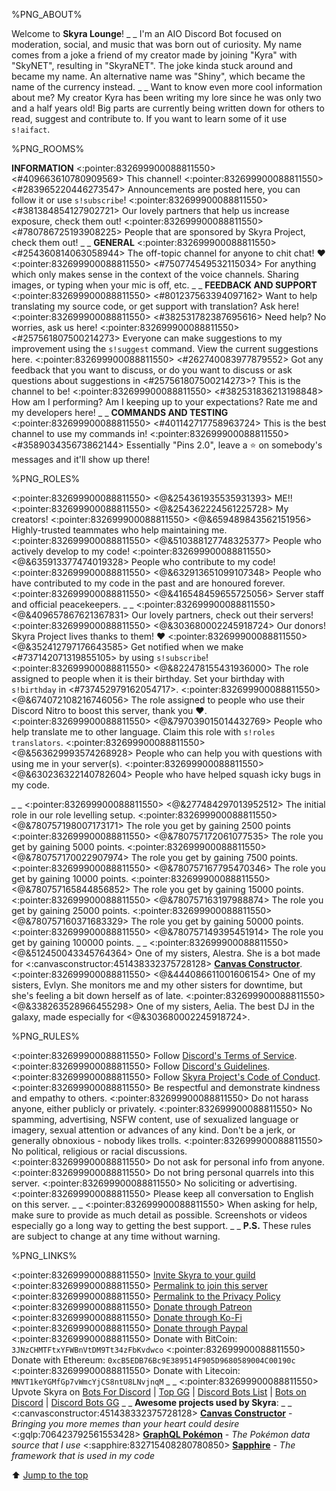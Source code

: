 %PNG_ABOUT%


Welcome to **Skyra Lounge**!
_ _
I'm an AIO Discord Bot focused on moderation, social, and music that was born out of curiosity. My name comes from a joke a friend of my creator made by joining "Kyra" with "SkyNET", resulting in "SkyraNET". The joke kinda stuck around and became my name. An alternative name was "Shiny", which became the name of the currency instead.
_ _
Want to know even more cool information about me? My creator Kyra has been writing my lore since he was only two and a half years old! Big parts are currently being written down for others to read, suggest and contribute to. If you want to learn some of it use `s!aifact`.


%PNG_ROOMS%


**INFORMATION**
<:pointer:832699900088811550> <#409663610780909569> This channel!
<:pointer:832699900088811550> <#283965220446273547> Announcements are posted here, you can follow it or use `s!subscribe`!
<:pointer:832699900088811550> <#381384854127902721> Our lovely partners that help us increase exposure, check them out!
<:pointer:832699900088811550> <#780786725193908225> People that are sponsored by Skyra Project, check them out!
_ _
**GENERAL**
<:pointer:832699900088811550> <#254360814063058944> The off-topic channel for anyone to chit chat! ❤️
<:pointer:832699900088811550> <#750774549532115034> For anything which only makes sense in the context of the voice channels. Sharing images, or typing when your mic is off, etc.
_ _
**FEEDBACK AND SUPPORT**
<:pointer:832699900088811550> <#801237563394097162> Want to help translating my source code, or get support with translation? Ask here!
<:pointer:832699900088811550> <#382531782387695616> Need help? No worries, ask us here!
<:pointer:832699900088811550> <#257561807500214273> Everyone can make suggestions to my improvement using the `s!suggest` command. View the current suggestions here.
<:pointer:832699900088811550> <#262740083977879552> Got any feedback that you want to discuss, or do you want to discuss or ask questions about suggestions in <#257561807500214273>? This is the channel to be!
<:pointer:832699900088811550> <#382531836213198848> How am I performing? Am I keeping up to your expectations? Rate me and my developers here!
_ _
**COMMANDS AND TESTING**
<:pointer:832699900088811550> <#401142717758963724> This is the best channel to use my commands in!
<:pointer:832699900088811550> <#358903435673862144> Essentially "Pins 2.0", leave a ⭐ on somebody's messages and it'll show up there!


%PNG_ROLES%


<:pointer:832699900088811550> <@&254361935535931393> ME!!
<:pointer:832699900088811550> <@&254362224561225728> My creators!
<:pointer:832699900088811550> <@&659489843562151956> Highly-trusted teammates who help maintaining me.
<:pointer:832699900088811550> <@&510388127748325377> People who actively develop to my code!
<:pointer:832699900088811550> <@&635913377474019328> People who contribute to my code!
<:pointer:832699900088811550> <@&632913651099107348> People who have contributed to my code in the past and are honoured forever.
<:pointer:832699900088811550> <@&416548459655725056> Server staff and official peacekeepers.
_ _
<:pointer:832699900088811550> <@&409657867621367831> Our lovely partners, check out their servers!
<:pointer:832699900088811550> <@&303680002245918724> Our donors! Skyra Project lives thanks to them! ❤️
<:pointer:832699900088811550> <@&352412797176643585> Get notified when we make <#737142071319855105> by using `s!subscribe`!
<:pointer:832699900088811550> <@&822478155431936000> The role assigned to people when it is their birthday. Set your birthday with `s!birthday` in <#737452979162054717>.
<:pointer:832699900088811550> <@&674072108216746056> The role assigned to people who use their Discord Nitro to boost this server, thank you :heart:.
<:pointer:832699900088811550> <@&797039015014432769> People who help translate me to other language. Claim this role with `s!roles translators`.
<:pointer:832699900088811550> <@&563629993574268928> People who can help you with questions with using me in your server(s).
<:pointer:832699900088811550> <@&630236322140782604> People who have helped squash icky bugs in my code.


_ _
<:pointer:832699900088811550> <@&277484297013952512> The initial role in our role levelling setup.
<:pointer:832699900088811550> <@&780757198007173171> The role you get by gaining 2500 points
<:pointer:832699900088811550> <@&780757172061077535> The role you get by gaining 5000 points.
<:pointer:832699900088811550> <@&780757170022907974> The role you get by gaining 7500 points.
<:pointer:832699900088811550> <@&780757167795470346> The role you get by gaining 10000 points.
<:pointer:832699900088811550> <@&780757165844856852> The role you get by gaining 15000 points.
<:pointer:832699900088811550> <@&780757163197988874> The role you get by gaining 25000 points.
<:pointer:832699900088811550> <@&780757160371683329> The role you get by gaining 50000 points.
<:pointer:832699900088811550> <@&780757149395451914> The role you get by gaining 100000 points.
_ _
<:pointer:832699900088811550> <@&512450043345764364> One of my sisters, Alestra. She is a bot made for <:canvasconstructor:451438332375728128> [__Canvas Constructor__](https://canvasconstructor.js.org).
<:pointer:832699900088811550> <@&444086611001606154> One of my sisters, Evlyn. She monitors me and my other sisters for downtime, but she's feeling a bit down herself as of late.
<:pointer:832699900088811550> <@&338263528966455298> One of my sisters, Aelia. The best DJ in the galaxy, made especially for <@&303680002245918724>.


%PNG_RULES%


<:pointer:832699900088811550> Follow [Discord's Terms of Service](https://discord.com/terms).
<:pointer:832699900088811550> Follow [Discord's Guidelines](https://discord.com/guidelines).
<:pointer:832699900088811550> Follow [Skyra Project's Code of Conduct](https://github.com/skyra-project/skyra/blob/main/.github/CODE_OF_CONDUCT.md).
<:pointer:832699900088811550> Be respectful and demonstrate kindness and empathy to others.
<:pointer:832699900088811550> Do not harass anyone, either publicly or privately.
<:pointer:832699900088811550> No spamming, advertising, NSFW content, use of sexualized language or imagery, sexual attention or advances of any kind. Don't be a jerk, or generally obnoxious - nobody likes trolls.
<:pointer:832699900088811550> No political, religious or racial discussions.
<:pointer:832699900088811550> Do not ask for personal info from anyone.
<:pointer:832699900088811550> Do not bring personal quarrels into this server. 
<:pointer:832699900088811550> No soliciting or advertising.
<:pointer:832699900088811550> Please keep all conversation to English on this server.
_ _
<:pointer:832699900088811550> When asking for help, make sure to provide as much detail as possible. Screenshots or videos especially go a long way to getting the best support.
_ _
**P.S.** These rules are subject to change at any time without warning.


%PNG_LINKS%


<:pointer:832699900088811550> [Invite Skyra to your guild](https://invite.skyra.pw)
<:pointer:832699900088811550> [Permalink to join this server](https://join.skyra.pw)
<:pointer:832699900088811550> [Permalink to the Privacy Policy](https://skyra.pw/privacy)
<:pointer:832699900088811550> [Donate through Patreon](https://donate.skyra.pw/patreon)
<:pointer:832699900088811550> [Donate through Ko-Fi](https://donate.skyra.pw/kofi)
<:pointer:832699900088811550> [Donate through Paypal](https://donate.skyra.pw/paypal)
<:pointer:832699900088811550> Donate with BitCoin: `3JNzCHMTFtxYFWBnVtDM9Tt34zFbKvdwco`
<:pointer:832699900088811550> Donate with Ethereum: `0xcB5EDB76Bc9E389514F905D9680589004C00190c`
<:pointer:832699900088811550> Donate with Litecoin: `MNVT1keYGMfGp7vWmcYjCS8ntU8LNvjnqM`
_ _
<:pointer:832699900088811550> Upvote Skyra on [Bots For Discord](https://botsfordiscord.com/bots/266624760782258186) | [Top GG](https://top.gg/bot/266624760782258186) | [Discord Bots List](https://discordbotlist.com/bots/266624760782258186) | [Bots on Discord](https://bots.ondiscord.xyz/bots/266624760782258186) | [Discord Bots GG](https://discord.bots.gg/bots/266624760782258186)
_ _
**Awesome projects used by Skyra**:
_ _
<:canvasconstructor:451438332375728128> [__Canvas Constructor__](https://canvasconstructor.js.org) - *Bringing you more memes than your heart could desire*
<:gqlp:706423792561553428> [__GraphQL Pokémon__](https://graphqlpokemon.favware.tech) - *The Pokémon data source that I use*
<:sapphire:832715408280780850> [__Sapphire__](https://sapphirejs.com) - *The framework that is used in my code*


⬆️ [Jump to the top](%JUMP_TO_TOP%)

